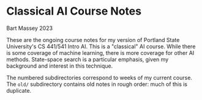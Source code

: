 # Classical AI Course Notes
Bart Massey 2023

These are the ongoing course notes for my version of
Portland State University's CS 441/541 Intro AI. This is a
"classical" AI course. While there is some coverage of
machine learning, there is more coverage for other AI
methods. State-space search is a particular emphasis, given
my background and interest in this technique.

The numbered subdirectories correspond to weeks of my
current course. The `old/` subdirectory contains old notes
in rough order: much of this is duplicate.
